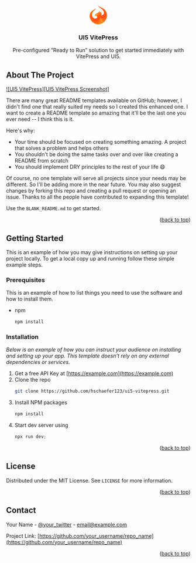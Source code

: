 <a name="readme-top"></a>

<div align="center">
  <a href="https://github.com/hschaefer123/ui5-vitepress">
    <img src="src/public/icons/ui5/UI5.svg" alt="Logo" width="50" height="50">
  </a>

  <h3 align="center">UI5 VitePress</h3>

  <p align="center">
    Pre-configured “Ready to Run” solution to get started immediately with VitePress and UI5.
  </p>
</div>

<!-- ABOUT THE PROJECT -->
## About The Project

[![UI5 VitePress][UI5 VitePress Screenshot]](src/public/icons/ui5/UI5.svg)

There are many great README templates available on GitHub; however, I didn't find one that really suited my needs so I created this enhanced one. I want to create a README template so amazing that it'll be the last one you ever need -- I think this is it.

Here's why:
* Your time should be focused on creating something amazing. A project that solves a problem and helps others
* You shouldn't be doing the same tasks over and over like creating a README from scratch
* You should implement DRY principles to the rest of your life :smile:

Of course, no one template will serve all projects since your needs may be different. So I'll be adding more in the near future. You may also suggest changes by forking this repo and creating a pull request or opening an issue. Thanks to all the people have contributed to expanding this template!

Use the `BLANK_README.md` to get started.

<p align="right">(<a href="#readme-top">back to top</a>)</p>

## Getting Started

This is an example of how you may give instructions on setting up your project locally.
To get a local copy up and running follow these simple example steps.

### Prerequisites

This is an example of how to list things you need to use the software and how to install them.
* npm
  ```sh
  npm install
  ```

### Installation

_Below is an example of how you can instruct your audience on installing and setting up your app. This template doesn't rely on any external dependencies or services._

1. Get a free API Key at [https://example.com](https://example.com)
2. Clone the repo
   ```sh
   git clone https://github.com/hschaefer123/ui5-vitepress.git
   ```
3. Install NPM packages
   ```sh
   npm install
   ```
4. Start dev server using
   ```js
   npx run dev;
   ```

<p align="right">(<a href="#readme-top">back to top</a>)</p>

## License

Distributed under the MIT License. See `LICENSE` for more information.

<p align="right">(<a href="#readme-top">back to top</a>)</p>



<!-- CONTACT -->
## Contact

Your Name - [@your_twitter](https://twitter.com/your_username) - email@example.com

Project Link: [https://github.com/your_username/repo_name](https://github.com/your_username/repo_name)

<p align="right">(<a href="#readme-top">back to top</a>)</p>
